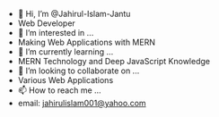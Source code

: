 - 👋 Hi, I’m @Jahirul-Islam-Jantu
- Web Developer
- 👀 I’m interested in ...
- Making Web Applications with MERN
- 🌱 I’m currently learning ...
- MERN Technology and Deep JavaScript Knowledge
- 💞️ I’m looking to collaborate on ...
- Various Web Applications
- 📫 How to reach me ...
- email: jahirulislam001@yahoo.com

<!---
Jahirul-Islam-Jantu/Jahirul-Islam-Jantu is a ✨ special ✨ repository because its `README.md` (this file) appears on your GitHub profile.
You can click the Preview link to take a look at your changes.
--->
